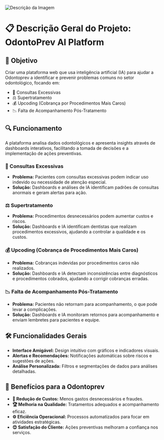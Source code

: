 ![Descrição da Imagem](https://github.com/user-attachments/assets/005e28cd-5fa9-4fdc-9076-5d35690fb7b2)

# 📋 Descrição Geral do Projeto: OdontoPrev AI Platform

## 🎯 Objetivo

Criar uma plataforma web que usa inteligência artificial (IA) para ajudar a Odontoprev a identificar e prevenir problemas comuns no setor odontológico, focando em:

- 🦷 Consultas Excessivas
- ⚖️ Supertratamento
- 💰 Upcoding (Cobrança por Procedimentos Mais Caros)
- 📉 Falta de Acompanhamento Pós-Tratamento

## 🔍 Funcionamento

A plataforma analisa dados odontológicos e apresenta insights através de dashboards interativos, facilitando a tomada de decisões e a implementação de ações preventivas.

### 🦷 Consultas Excessivas

- **Problema:** Pacientes com consultas excessivas podem indicar uso indevido ou necessidade de atenção especial.
- **Solução:** Dashboards e análises de IA identificam padrões de consultas anormais e geram alertas para ação.

### ⚖️ Supertratamento

- **Problema:** Procedimentos desnecessários podem aumentar custos e riscos.
- **Solução:** Dashboards e IA identificam dentistas que realizam procedimentos excessivos, ajudando a controlar a qualidade e os custos.

### 💰 Upcoding (Cobrança de Procedimentos Mais Caros)

- **Problema:** Cobranças indevidas por procedimentos caros não realizados.
- **Solução:** Dashboards e IA detectam inconsistências entre diagnósticos e procedimentos cobrados, ajudando a corrigir cobranças erradas.

### 📉 Falta de Acompanhamento Pós-Tratamento

- **Problema:** Pacientes não retornam para acompanhamento, o que pode levar a complicações.
- **Solução:** Dashboards e IA monitoram retornos para acompanhamento e enviam lembretes para pacientes e equipe.

## 🛠️ Funcionalidades Gerais

- **Interface Amigável:** Design intuitivo com gráficos e indicadores visuais.
- **Alertas e Recomendações:** Notificações automáticas sobre riscos e sugestões de ações.
- **Análise Personalizada:** Filtros e segmentações de dados para análises detalhadas.

## 🎁 Benefícios para a Odontoprev

- **💸 Redução de Custos:** Menos gastos desnecessários e fraudes.
- **🏆 Melhoria na Qualidade:** Tratamentos adequados e acompanhamento eficaz.
- **⚙️ Eficiência Operacional:** Processos automatizados para focar em atividades estratégicas.
- **😊 Satisfação do Cliente:** Ações preventivas melhoram a confiança nos serviços.
